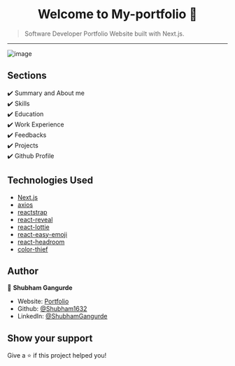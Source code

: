 <h1 align="center">Welcome to My-portfolio 👋</h1>

> Software Developer Portfolio Website built with Next.js.

***

<p align="center">

  ![image](https://user-images.githubusercontent.com/79448312/205031923-2e3d0aec-2cd8-4806-b561-073cb957bc5a.png)
</p>


## Sections

✔️ Summary and About me\
✔️ Skills\
✔️ Education\
✔️ Work Experience\
✔️ Feedbacks\
✔️ Projects\
✔️ Github Profile


## Technologies Used

-   [Next.js](https://nextjs.org/)
-   [axios](https://www.npmjs.com/package/axios)
-   [reactstrap](https://reactstrap.github.io/)
-   [react-reveal](https://www.react-reveal.com/)
-   [react-lottie](https://www.npmjs.com/package/react-lottie)
-   [react-easy-emoji](https://github.com/appfigures/react-easy-emoji)
-   [react-headroom](https://github.com/KyleAMathews/react-headroom)
-   [color-thief](https://github.com/lokesh/color-thief)



## Author

👤 **Shubham Gangurde**

-   Website: [Portfolio](https://shubham1632.github.io/My-portfolio/)
-   Github: [@Shubham1632](https://github.com/Shubham1632)
-   LinkedIn: [@ShubhamGangurde](https://linkedin.com/in/ShubhamGangurde)

## Show your support

Give a ⭐️ if this project helped you!
